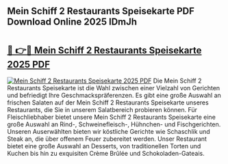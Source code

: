 ## Mein Schiff 2 Restaurants Speisekarte PDF Download Online 2025 lDmJh

# <h2><a href="http://gccg0m.nevu.top/?p=Mein+Schiff+2+Restaurants+Speisekarte">🔗 👉🔴 Mein Schiff 2 Restaurants Speisekarte 2025 PDF</a></h2>

[![Mein Schiff 2 Restaurants Speisekarte 2025 PDF](https://i.imgur.com/dBaPXMq.png)](http://gccg0m.nevu.top/?p=Mein+Schiff+2+Restaurants+Speisekarte)
Die Mein Schiff 2 Restaurants Speisekarte ist die Wahl zwischen einer Vielzahl von Gerichten und befriedigt Ihre Geschmackspräferenzen. Es gibt eine große Auswahl an frischen Salaten auf der Mein Schiff 2 Restaurants Speisekarte unseres Restaurants, die Sie in unserem Salatbereich probieren können. Für Fleischliebhaber bietet unsere Mein Schiff 2 Restaurants Speisekarte eine große Auswahl an Rind-, Schweinefleisch-, Hühnchen- und Fischgerichten. Unseren Auserwählten bieten wir köstliche Gerichte wie Schaschlik und Steak an, die über offenem Feuer zubereitet werden. Unser Restaurant bietet eine große Auswahl an Desserts, von traditionellen Torten und Kuchen bis hin zu exquisiten Crème Brûlée und Schokoladen-Gateais.

